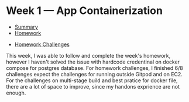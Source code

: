 # Week 1 — App Containerization
- [Summary]()
- [Homework](#week-1---app-containerization)
* [Homework Challenges](#homework-challenges)

This week, I was able to follow and complete the week's homework, however I haven't solved the issue with hardcode credentinal on docker compose for postgres database. For homework challenges, I finished 6/8 challenges expect the challenges for running outside Gitpod and on EC2. For the challenges on multi-stage build and best pratice for docker file, there are a lot of space to improve, since my handons exprience are not enough. 

